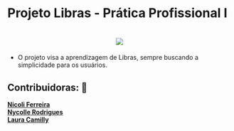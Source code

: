 # Projeto Libras - Prática Profissional I

<h1 align="center">
  <img src="https://i.ibb.co/fGtzvLt/logo.gif" />
</h1>

* O projeto visa a aprendizagem de Libras, sempre buscando a simplicidade para os usuários.

## Contribuidoras: :space_invader:

**[Nicoli Ferreira](https://github.com/nikarmin)<br>**
**[Nycolle Rodrigues](https://github.com/nycollero)<br>**
**[Laura Camilly](https://github.com/Millylcs)<br>**